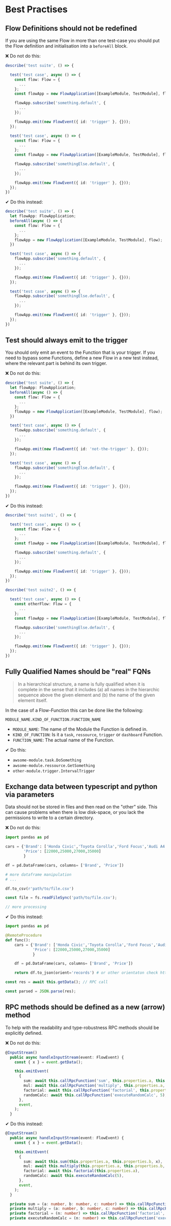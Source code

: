 # Best Practises

## Flow Definitions should not be redefined

If you are using the same Flow in more than one test-case you should put the Flow definition and initialisation
into a `beforeAll` block.

❌ Do not do this:

```typescript
describe('test suite', () => {

  test('test case', async () => {
    const flow: Flow = {
      ...
    };
    const flowApp = new FlowApplication([ExampleModule, TestModule], flow);

    flowApp.subscribe('something.default', {
      ...
    });

    flowApp.emit(new FlowEvent({ id: 'trigger' }, {}));
  });

  test('test case', async () => {
    const flow: Flow = {
      ...
    };
    const flowApp = new FlowApplication([ExampleModule, TestModule], flow);

    flowApp.subscribe('somethingElse.default', {
      ...
    });

    flowApp.emit(new FlowEvent({ id: 'trigger' }, {}));
  });
})
```

✔ Do this instead:

```typescript
describe('test suite', () => {
  let flowApp: FlowApplication;
  beforeAll(async () => {
    const flow: Flow = {
      ...
    };
    flowApp = new FlowApplication([ExampleModule, TestModule], flow);
  })

  test('test case', async () => {
    flowApp.subscribe('something.default', {
      ...
    });

    flowApp.emit(new FlowEvent({ id: 'trigger' }, {}));
  });

  test('test case', async () => {
    flowApp.subscribe('somethingElse.default', {
      ...
    });

    flowApp.emit(new FlowEvent({ id: 'trigger' }, {}));
  });
})
```

## Test should always emit to the trigger

You should only emit an event to the Function that is your trigger. If you need to bypass some Functions,
define a new Flow in a new test instead, where the relevant part is behind its own trigger.

❌ Do not do this:

```typescript
describe('test suite', () => {
  let flowApp: FlowApplication;
  beforeAll(async () => {
    const flow: Flow = {
      ...
    };
    flowApp = new FlowApplication([ExampleModule, TestModule], flow);
  })

  test('test case', async () => {
    flowApp.subscribe('something.default', {
      ...
    });

    flowApp.emit(new FlowEvent({ id: 'not-the-trigger' }, {}));
  });

  test('test case', async () => {
    flowApp.subscribe('somethingElse.default', {
      ...
    });

    flowApp.emit(new FlowEvent({ id: 'trigger' }, {}));
  });
})
```

✔ Do this instead:

```typescript
describe('test suite1', () => {

  test('test case', async () => {
    const flow: Flow = {
      ...
    };
    const flowApp = new FlowApplication([ExampleModule, TestModule], flow);

    flowApp.subscribe('something.default', {
      ...
    });

    flowApp.emit(new FlowEvent({ id: 'trigger' }, {}));
  });
})
```

```typescript
describe('test suite2', () => {

  test('test case', async () => {
    const otherFlow: Flow = {
      ...
    };
    const flowApp = new FlowApplication([ExampleModule, TestModule], flow);

    flowApp.subscribe('somethingElse.default', {
      ...
    });

    flowApp.emit(new FlowEvent({ id: 'trigger' }, {}));
  });
})
```

## Fully Qualified Names should be "real" FQNs

> In a hierarchical structure, a name is fully qualified when it is complete in the sense that it includes (a) all names in the hierarchic sequence above the given element and (b) the name of the given element itself.

In the case of a Flow-Function this can be done like the following:

`MODULE_NAME.KIND_OF_FUNCTION.FUNCTION_NAME`

- `MODULE_NAME`: The name of the Module the Function is defined in.
- `KIND_OF_FUNCTION`: Is it a `task`, `ressource`, `trigger` or `dashboard` Function.
- `FUNCTION_NAME`: The actual name of the Function.

✔ Do this:

- `awsome-module.task.DoSomething`
- `awsome-module.ressource.GetSomething`
- `other-module.trigger.IntervalTrigger`

## Exchange data between typescript and python via parameters

Data should not be stored in files and then read on the "other" side. This can cause problems when
there is low disk-space, or you lack the permissions to write to a certain directory.

❌ Do not do this:

```python
import pandas as pd

cars = {'Brand': ['Honda Civic','Toyota Corolla','Ford Focus','Audi A4'],
        'Price': [22000,25000,27000,35000]
        }

df = pd.DataFrame(cars, columns= ['Brand', 'Price'])

# more dataframe manipulation
# ...

df.to_csv(r'path/to/file.csv')
```

```typescript
const file = fs.readFileSync('path/to/file.csv');

// more processing
```

✔ Do this instead:

```python
import pandas as pd

@RemoteProcedure
def func():
    cars = {'Brand': ['Honda Civic','Toyota Corolla','Ford Focus','Audi A4'],
            'Price': [22000,25000,27000,35000]
            }

    df = pd.DataFrame(cars, columns= ['Brand', 'Price'])

    return df.to_json(orient='records') # or other orientaton check https://pandas.pydata.org/docs/reference/api/pandas.DataFrame.to_json.html for more info
```

```typescript
const res = await this.getData(); // RPC call

const parsed = JSON.parse(res);
```

## RPC methods should be defined as a new (arrow) method

To help with the readability and type-robustness RPC methods should be explicitly defined.

❌ Do not do this:

```typescript
@InputStream()
  public async handleInputStream(event: FlowEvent) {
    const { x } = event.getData();

    this.emitEvent(
      {
        sum: await this.callRpcFunction('sum', this.properties.a, this.properties.b, x),
        mul: await this.callRpcFunction('multiply', this.properties.a, this.properties.b, x),
        factorial: await this.callRpcFunction('factorial', this.properties.a),
        randomCalc: await this.callRpcFunction('executeRandomCalc', 5),
      },
      event,
    );
  }
```

✔ Do this instead:

```typescript
@InputStream()
  public async handleInputStream(event: FlowEvent) {
    const { x } = event.getData();

    this.emitEvent(
      {
        sum: await this.sum(this.properties.a, this.properties.b, x),
        mul: await this.multiply(this.properties.a, this.properties.b, x),
        factorial: await this.factorial(this.properties.a),
        randomCalc: await this.executeRandomCalc(5),
      },
      event,
    );
  }

  private sum = (a: number, b: number, c: number) => this.callRpcFunction('sum', a, b, c);
  private multiply = (a: number, b: number, c: number) => this.callRpcFunction('multiply', a, b, c);
  private factorial = (n: number) => this.callRpcFunction('factorial', n);
  private executeRandomCalc = (n: number) => this.callRpcFunction('executeRandomCalc', n);
```
